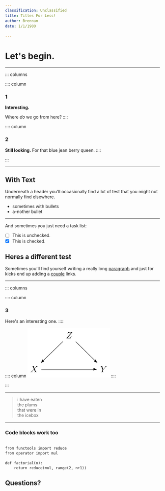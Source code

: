 ```yaml
---
classification: Unclassified
title: Titles For Less!
author: Brennan
date: 1/1/1900

---
```


# Let's begin.

---

::: columns

:::: column
### 1
**Interesting.**

Where *do* we go from here?
::::

:::: column
### 2
**Still looking.**
For that blue jean berry queen.
::::

:::

---

## With Text 
Underneath a header you'll occasionally find a lot of
test that you might not normally find elsewhere.

  - sometimes with bullets
  - a-nother bullet

---

And sometimes you just need a task list:

- [ ] This is unchecked.
- [X] This is checked.

## Heres a different test
Sometimes you'll find yourself writing a really long
[paragraph](https://www.google.com/search?q=paragraph) and just for kicks end
up adding a [couple](https://duckduckgo.com) links.

---

::: columns

:::: column
### 3
Here's an interesting one.
::::

:::: column
![a confounder](confounder.png)
::::

:::

---

> i have eaten  
> the plums  
> that were in  
> the icebox  

---
    
### Code blocks work too

~~~ {.python} 

from functools import reduce
from operator import mul

def factorial(n):
    return reduce(mul, range(2, n+1))
~~~

## Questions?

